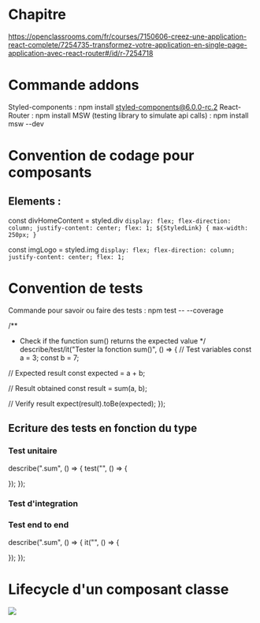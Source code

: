 # Chapitre
https://openclassrooms.com/fr/courses/7150606-creez-une-application-react-complete/7254735-transformez-votre-application-en-single-page-application-avec-react-router#/id/r-7254718


# Commande addons

Styled-components : npm install styled-components@6.0.0-rc.2
React-Router : npm install
MSW (testing library to simulate api calls) : npm install msw --dev

# Convention de codage pour composants
## Elements :
const divHomeContent = styled.div
`
  display: flex;
  flex-direction: column;
  justify-content: center;
  flex: 1;
  ${StyledLink} {
    max-width: 250px;
  }
`

const imgLogo = styled.img
`
  display: flex;
  flex-direction: column;
  justify-content: center;
  flex: 1;
`

# Convention de tests
Commande pour savoir ou faire des tests : npm test -- --coverage

/**
 * Check if the function sum() returns the expected value
 */
describe/test/it("Tester la fonction sum()", () => 
{
  // Test variables
  const a = 3;
  const b = 7;

  // Expected result
  const expected = a + b;

  // Result obtained
  const result = sum(a, b);

  // Verify result
  expect(result).toBe(expected);
});

## Ecriture des tests en fonction du type
### Test unitaire
describe(".sum", () => 
{
  test("", () => 
  {

  });
});

### Test d'integration

### Test end to end
describe(".sum", () =>
{
  it("", () =>
  {

  });
});

# Lifecycle d'un composant classe
<img src="https://user.oc-static.com/upload/2021/06/10/16233135186442_p4c2-1.png" />